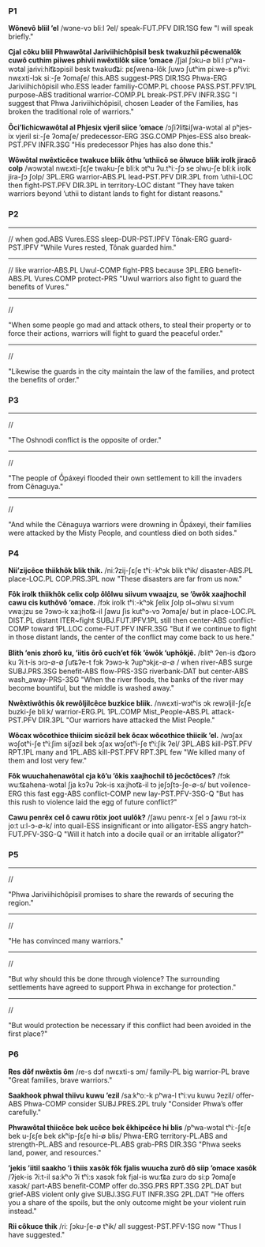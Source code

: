 ### P1

**Wônevô bliil ʼel**
\/wɔne-vɔ bliːl ʔel\/
speak-FUT.PFV DIR.1SG few
"I will speak briefly."

**Cjal côku bliil Phwawôtal Jariviihichôpisil besk twakuzhii pêcwenalôk cuwô cuthim piiwes phivii nwêxtilôk siice ʼomace**
\/ʃjal ʃɔku-∅ bliːl pʰwa-wɔtal jaɾiviːhit͡ɕɔpisil besk twakud͡ʑiː pɛʃwena-lôk ʃuwɔ ʃutʰim piːwe-s pʰiviː nwɛxti-lɔk siː-ʃe ʔomaʃe\/
this.ABS suggest-PRS DIR.1SG Phwa-ERG Jariviihichôpisil who.ESS leader familiy-COMP.PL choose PASS.PST.PFV.1PL purpose-ABS traditional warrior-COMP.PL break-PST.PFV INFR.3SG
"I suggest that Phwa Jariviihichôpisil, chosen Leader of the Families, has broken the traditional role of warriors."

**Ôciʼlichicwawôtal al Phjesix vjeril siice ʼomace**
\/ɔʃiʔlit͡ɕiʃwa-wɔtal al pʰjes-ix vjeɾil siː-ʃe ʔomaʃe\/
predecessor-ERG 3SG.COMP Phjes-ESS also break-PST.PFV INFR.3SG
"His predecessor Phjes has also done this."

**Wôwôtal nwêxticêce twakuce bliik ôthu ʼuthiicô se ôlwuce bliik irolk jiracô colp**
\/wɔwɔtal nwɛxti-ʃɛʃe twaku-ʃe bliːk ɔtʰu ʔu.tʰiː-ʃɔ se ɔlwu-ʃe bliːk iɾolk jiɾa-ʃɔ ʃolp\/
3PL.ERG warrior-ABS.PL lead-PST.PFV DIR.3PL from ʼuthii-LOC then fight-PST.PFV DIR.3PL in territory-LOC distant
"They have taken warriors beyond ʼuthii to distant lands to fight for distant reasons."

### P2

****
\/\/
when god.ABS Vures.ESS sleep-DUR-PST.IPFV Tônak-ERG guard-PST.IPFV
"While Vures rested, Tônak guarded him."

****
\/\/
like warrior-ABS.PL Uwul-COMP fight-PRS because 3PL.ERG benefit-ABS.PL Vures.COMP protect-PRS
"Uwul warriors also fight to guard the benefits of Vures."

****
\/\/

"When some people go mad and attack others, to steal their property or to force their actions, warriors will fight to guard the peaceful order."

****
\/\/

"Likewise the guards in the city maintain the law of the families, and protect the benefits of order."

### P3

****
\/\/

"The Oshnodi conflict is the opposite of order."

****
\/\/

"The people of Ṓpáxeyi flooded their own settlement to kill the invaders from Cẽnaɡuya."

****
\/\/

"And while the Cẽnaɡuya warriors were drowning in Ṓpáxeyi, their families were attacked by the Misty People, and countless died on both sides."

### P4

**Niiʼzijcêce thiikhôk blik thik.**
\/niːʔzij-ʃɛʃe tʰiː-kʰɔk blik tʰik\/
disaster-ABS.PL place-LOC.PL COP.PRS.3PL now
"These disasters are far from us now."

**Fôk irolk thiikhôk celix colp ôlôlwu siivum vwaajzu, se ʼôwôk xaajhochil cawu cis kuthôvô ʼomace.**
\/fɔk iɾolk tʰiː-kʰɔk ʃelix ʃolp ɔl\~ɔlwu siːvum vwaːjzu se ʔɔwɔ-k xaːjhot͡ɕ-il ʃawu ʃis kutʰɔ-vɔ ʔomaʃe\/
but in place-LOC.PL DIST.PL distant ITER\~fight SUBJ.FUT.IPFV.1PL still then center-ABS conflict-COMP toward 1PL.LOC come-FUT.PFV INFR.3SG
"But if we continue to fight in those distant lands, the center of the conflict may come back to us here."

**Blith ʼenis zhorô ku, ʼiitis ôrô cuchʼet fôk ʼôwôk ʼuphôkjê.**
\/blitʰ ʔen-is d͡ʑoɾɔ ku ʔiːt-is ɔɾɔ-∅-∅ ʃut͡ɕʔe-t fɔk ʔɔwɔ-k ʔupʰɔkjɛ-∅-∅ \/
when river-ABS surge SUBJ.PRS.3SG benefit-ABS flow-PRS-3SG riverbank-DAT but center-ABS wash_away-PRS-3SG 
"When the river floods, the banks of the river may become bountiful, but the middle is washed away."

**Nwêxtiwôthis ôk rewôljilcêce buzkice bliik.**
\/nwɛxti-wɔtʰis ɔk ɾewɔljil-ʃɛʃe buzki-ʃe bliːk\/
warrior-ERG.PL 1PL.COMP Mist_People-ABS.PL attack-PST.PFV DIR.3PL
"Our warriors have attacked the Mist People."

**Wôcax wôcothice thiicim sicôzil bek ôcax wôcothice thiicik ʼel.**
\/wɔʃax wɔʃotʰi-ʃe tʰiːʃim siʃɔzil bek ɔʃax wɔʃotʰi-ʃe tʰiːʃik ʔel\/
3PL.ABS kill-PST.PFV RPT.1PL many and 1PL.ABS kill-PST.PFV RPT.3PL few
"We killed many of them and lost very few."

**Fôk wuuchahenawôtal cja kôʼu ʼôkis xaajhochil tô jecôctôces?**
\/fɔk wuːt͡ɕahena-wɔtal ʃja kɔʔu ʔɔk-is xaːjhot͡ɕ-il tɔ jeʃɔʃtɔ-ʃe-∅-s\/
but voilence-ERG this fast egg-ABS conflict-COMP new lay-PST.PFV-3SG-Q
"But has this rush to violence laid the egg of future conflict?"

**Cawu penrêx cel ô cawu rôtix joot uulôk?**
\/ʃawu penɾɛ-x ʃel ɔ ʃawu rɔt-ix joːt uːl-ɔ-∅-k\/
into quail-ESS insignificant or into alligator-ESS angry hatch-FUT.PFV-3SG-Q
"Will it hatch into a docile quail or an irritable alligator?"

### P5

****
\/\/

"Phwa Jariviihichôpisil promises to share the rewards of securing the region."

****
\/\/

"He has convinced many warriors."

****
\/\/

"But why should this be done through violence?  The surrounding settlements have agreed to support Phwa in exchange for protection."

****
\/\/

"But would protection be necessary if this conflict had been avoided in the first place?"

### P6

**Res dôf nwêxtis ôm**
\/ɾe-s dɔf nwɛxti-s ɔm\/
family-PL big warrior-PL brave
"Great families, brave warriors."

**Saakhook phwal thiivu kuwu ʼezil**
\/saːkʰoː-k pʰwa-l tʰiːvu kuwu ʔezil\/
offer-ABS Phwa-COMP consider SUBJ.PRES.2PL truly
"Consider Phwa’s offer carefully."

**Phwawôtal thiicêce bek ucêce bek êkhipcêce hi blis**
\/pʰwa-wɔtal tʰiː-ʃɛʃe bek u-ʃɛʃe bek ɛkʰip-ʃɛʃe hi-∅ blis\/
Phwa-ERG territory-PL.ABS and strength-PL.ABS and resource-PL.ABS grab-PRS DIR.3SG
"Phwa seeks land, power, and resources."

**ʼjekis ʼiitil saakho ʼi thiis xasôk fôk fjalis wuucha zurô dô siip ʼomace xasôk**
\/ʔjek-is ʔiːt-il saːkʰo ʔi tʰiːs xasɔk fɔk fjal-is wuːt͡ɕa zuɾɔ dɔ siːp ʔomaʃe xasɔk\/
part-ABS benefit-COMP offer do.3SG.PRS RPT.3SG 2PL.DAT but grief-ABS violent only give SUBJ.3SG.FUT INFR.3SG 2PL.DAT
"He offers you a share of the spoils, but the only outcome might be your violent ruin instead."

**Rii côkuce thik**
\/ɾiː ʃɔku-ʃe-∅ tʰik\/
all suggest-PST.PFV-1SG now
"Thus I have suggested."
